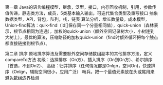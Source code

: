 第一章
Java的语言编程模型，继承，泛型，接口，内存回收机制，引用，参数传值传递，静态类方法，成员，5类基本输入输出，可迭代集合类型及重写接口
抽象数据类型，API，背包，队列，栈，链表
算法分析，增长数量级，成本模型，
Union-find算法：quik-find（id[]保存同一个分量相同值），quick-union（森林表示，根节点相同为连通），加权的quick-union（额外空间记录树大小，小树连到大树上），最优的算法，压缩路径的加权quick-union（find时额外循环把每个触点都直接链接到根节点）。

第二章 排序
原地排序算法及需要额外空间存储数组副本的其他排序方法，定义compareTo方法
初级：选择排序（On方）、插入排序（On到On方）、希尔排序（首选，不到On2）、
高级：归并排序（任何情况都是Onlgn，空间On)，快速排序（Onlgn，辅助空间很小，应用广泛）
哨兵，把一个最值元素放在头或尾用来避免数组边界检测
